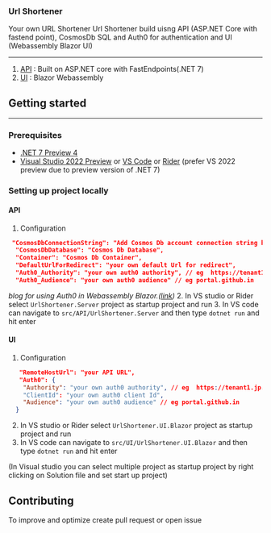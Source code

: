 ### Url Shortener

Your own URL Shortener Url Shortener build uisng API (ASP.NET Core with fastend point), CosmosDb SQL and Auth0 for
authentication and UI (Webassembly Blazor UI)


-----------------

1. [API](https://github.com/iAmBipinPaul/UrlShortener/tree/main/src/API/UrlShortener.Server) : Built on ASP.NET core
   with FastEndpoints(.NET 7)
2. [UI](https://github.com/iAmBipinPaul/UrlShortener/tree/main/src/UI/UrlShortener.UI.Blazor) : Blazor Webassembly

## Getting started

----------------------

### Prerequisites

* [.NET 7 Preview 4](https://dotnet.microsoft.com/en-us/download/dotnet/7.0)
* [Visual Studio 2022 Preview](https://visualstudio.microsoft.com/vs/preview/)
  or [VS Code](https://code.visualstudio.com/) or [Rider](https://www.jetbrains.com/rider/)
  (prefer VS 2022 preview due to preview version of .NET 7)

### Setting up project locally

#### API

1. Configuration

```json 
 "CosmosDbConnectionString": "Add Cosmos Db account connection string here",
  "CosmosDbDatabase": "Cosmos Db Database",
  "Container": "Cosmos Db Container",
  "DefaultUrlForRedirect": "your own default Url for redirect",
  "Auth0_Authority": "your own auth0 authority", // eg  https://tenant1.jp.auth0.com/
  "Auth0_Audience": "your own auth0 audience" // eg portal.github.in
```
_blog for using Auth0 in Webassembly Blazor.([link](https://auth0.com/blog/securing-blazor-webassembly-apps/))_
2. In VS studio or Rider select `UrlShortener.Server` project as startup project and run
3. In VS code can navigate to `src/API/UrlShortener.Server` and then type  ```dotnet run``` and hit enter

#### UI

1. Configuration

```json 
   "RemoteHostUrl": "your API URL",
   "Auth0": {
    "Authority": "your own auth0 authority", // eg  https://tenant1.jp.auth0.com/
    "ClientId": "your own auth0 client Id",
    "Audience": "your own auth0 audience" // eg portal.github.in
  }
```

2. In VS studio or Rider select `UrlShortener.UI.Blazor` project as startup project and run
3. In VS code can navigate to `src/UI/UrlShortener.UI.Blazor` and then type  ```dotnet run``` and hit enter

(In Visual studio you can select multiple project as startup project by right clicking on Solution file and set start up
project)


## Contributing

To improve and optimize create pull request or open issue 
